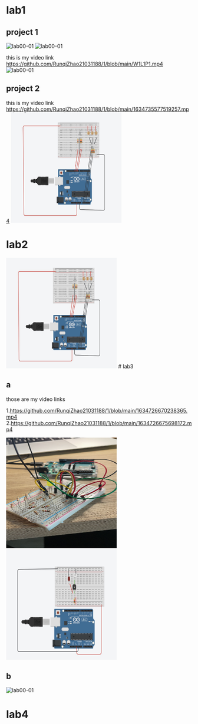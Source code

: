 # lab1

## project 1

<img src="https://github.com/RunqiZhao21031188/1/blob/main/W1L1p1.jpeg" width="300px" height="300px" alt="lab00-01"/>

<img src="https://github.com/RunqiZhao21031188/1/blob/main/W1L1p1.2.jpeg" height="300px" alt="lab00-01"/>

this is my video link
https://github.com/RunqiZhao21031188/1/blob/main/W1L1P1.mp4
<img src="https://github.com/RunqiZhao21031188/1/blob/main/W1L1P1.mp4" width="300px" height="300px" alt="lab00-01"/>


## project 2
this is my video link
https://github.com/RunqiZhao21031188/1/blob/main/1634735577519257.mp4
<img src="https://github.com/RunqiZhao21031188/1/blob/main/931634727743_.pic_hd.jpg" width="300px" height="300px" alt="lab00-01"/>

# lab2

<img src="https://github.com/RunqiZhao21031188/1/blob/main/931634727743_.pic_hd.jpg" width="300px" height="300px" alt="lab00-01"/>
# lab3

## a

those are my video links

1.https://github.com/RunqiZhao21031188/1/blob/main/1634726670238365.mp4
2.https://github.com/RunqiZhao21031188/1/blob/main/1634726675698172.mp4

<img src="https://github.com/RunqiZhao21031188/1/blob/main/891634726670_.pic_hd.jpg" width="300px" height="300px" alt="lab00-01"/>
<img src="https://github.com/RunqiZhao21031188/1/blob/main/851634722916_.pic.jpg" width="300px" height="300px" alt="lab00-01"/>

## b

<img src="https://github.com/RunqiZhao21031188/1/blob/main/911634726682_.pic_hd.jpg" width="300px" height="300px" alt="lab00-01"/>

# lab4
